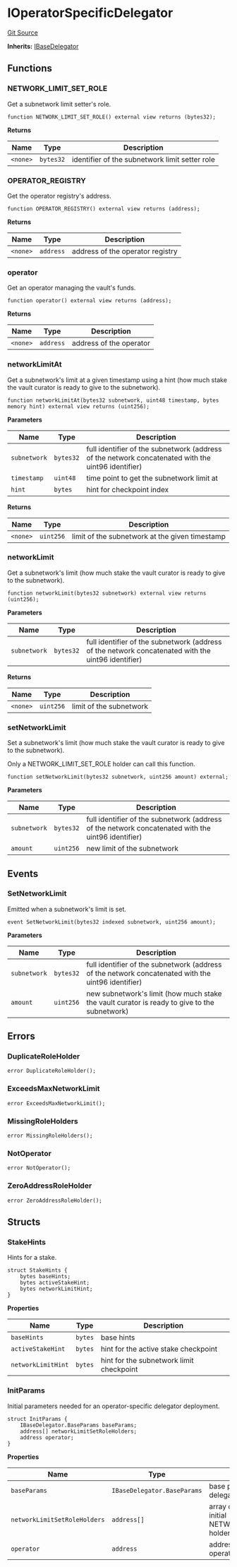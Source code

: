 # IOperatorSpecificDelegator
[Git Source](https://github.com/symbioticfi/core/blob/454f363c3e06eeffbe2515756b914d72c84b8ae4/src/interfaces/delegator/IOperatorSpecificDelegator.sol)

**Inherits:**
[IBaseDelegator](/Users/andreikorokhov/symbiotic/core/docs/autogen/src/src/interfaces/delegator/IBaseDelegator.sol/interface.IBaseDelegator.md)


## Functions
### NETWORK_LIMIT_SET_ROLE

Get a subnetwork limit setter's role.


```solidity
function NETWORK_LIMIT_SET_ROLE() external view returns (bytes32);
```
**Returns**

|Name|Type|Description|
|----|----|-----------|
|`<none>`|`bytes32`|identifier of the subnetwork limit setter role|


### OPERATOR_REGISTRY

Get the operator registry's address.


```solidity
function OPERATOR_REGISTRY() external view returns (address);
```
**Returns**

|Name|Type|Description|
|----|----|-----------|
|`<none>`|`address`|address of the operator registry|


### operator

Get an operator managing the vault's funds.


```solidity
function operator() external view returns (address);
```
**Returns**

|Name|Type|Description|
|----|----|-----------|
|`<none>`|`address`|address of the operator|


### networkLimitAt

Get a subnetwork's limit at a given timestamp using a hint
(how much stake the vault curator is ready to give to the subnetwork).


```solidity
function networkLimitAt(bytes32 subnetwork, uint48 timestamp, bytes memory hint) external view returns (uint256);
```
**Parameters**

|Name|Type|Description|
|----|----|-----------|
|`subnetwork`|`bytes32`|full identifier of the subnetwork (address of the network concatenated with the uint96 identifier)|
|`timestamp`|`uint48`|time point to get the subnetwork limit at|
|`hint`|`bytes`|hint for checkpoint index|

**Returns**

|Name|Type|Description|
|----|----|-----------|
|`<none>`|`uint256`|limit of the subnetwork at the given timestamp|


### networkLimit

Get a subnetwork's limit (how much stake the vault curator is ready to give to the subnetwork).


```solidity
function networkLimit(bytes32 subnetwork) external view returns (uint256);
```
**Parameters**

|Name|Type|Description|
|----|----|-----------|
|`subnetwork`|`bytes32`|full identifier of the subnetwork (address of the network concatenated with the uint96 identifier)|

**Returns**

|Name|Type|Description|
|----|----|-----------|
|`<none>`|`uint256`|limit of the subnetwork|


### setNetworkLimit

Set a subnetwork's limit (how much stake the vault curator is ready to give to the subnetwork).

Only a NETWORK_LIMIT_SET_ROLE holder can call this function.


```solidity
function setNetworkLimit(bytes32 subnetwork, uint256 amount) external;
```
**Parameters**

|Name|Type|Description|
|----|----|-----------|
|`subnetwork`|`bytes32`|full identifier of the subnetwork (address of the network concatenated with the uint96 identifier)|
|`amount`|`uint256`|new limit of the subnetwork|


## Events
### SetNetworkLimit
Emitted when a subnetwork's limit is set.


```solidity
event SetNetworkLimit(bytes32 indexed subnetwork, uint256 amount);
```

**Parameters**

|Name|Type|Description|
|----|----|-----------|
|`subnetwork`|`bytes32`|full identifier of the subnetwork (address of the network concatenated with the uint96 identifier)|
|`amount`|`uint256`|new subnetwork's limit (how much stake the vault curator is ready to give to the subnetwork)|

## Errors
### DuplicateRoleHolder

```solidity
error DuplicateRoleHolder();
```

### ExceedsMaxNetworkLimit

```solidity
error ExceedsMaxNetworkLimit();
```

### MissingRoleHolders

```solidity
error MissingRoleHolders();
```

### NotOperator

```solidity
error NotOperator();
```

### ZeroAddressRoleHolder

```solidity
error ZeroAddressRoleHolder();
```

## Structs
### StakeHints
Hints for a stake.


```solidity
struct StakeHints {
    bytes baseHints;
    bytes activeStakeHint;
    bytes networkLimitHint;
}
```

**Properties**

|Name|Type|Description|
|----|----|-----------|
|`baseHints`|`bytes`|base hints|
|`activeStakeHint`|`bytes`|hint for the active stake checkpoint|
|`networkLimitHint`|`bytes`|hint for the subnetwork limit checkpoint|

### InitParams
Initial parameters needed for an operator-specific delegator deployment.


```solidity
struct InitParams {
    IBaseDelegator.BaseParams baseParams;
    address[] networkLimitSetRoleHolders;
    address operator;
}
```

**Properties**

|Name|Type|Description|
|----|----|-----------|
|`baseParams`|`IBaseDelegator.BaseParams`|base parameters for delegators' deployment|
|`networkLimitSetRoleHolders`|`address[]`|array of addresses of the initial NETWORK_LIMIT_SET_ROLE holders|
|`operator`|`address`|address of the single operator|

